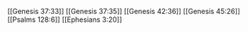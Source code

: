 [[Genesis 37:33]]
[[Genesis 37:35]]
[[Genesis 42:36]]
[[Genesis 45:26]]
[[Psalms 128:6]]
[[Ephesians 3:20]]
